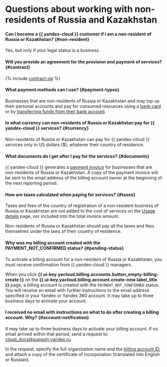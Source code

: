 # Questions about working with non-residents of Russia and Kazakhstan


#### Can I become a {{ yandex-cloud }} customer if I am a non-resident of Russia or Kazakhstan? {#non-resident}

Yes, but only if your legal status is a business.

#### Will you provide an agreement for the provision and payment of services? {#contract}

{% include [contract-qa](../../billing/_includes/contract-qa.md) %}

#### What payment methods can I use? {#payment-types}

Businesses that are non-residents of Russia or Kazakhstan and may top up their personal accounts and pay for consumed resources using a [bank card](../../billing/payment/payment-methods-card-business.md) or by [transferring funds from their bank account](../../billing/payment/payment-methods-business.md).


#### In what currency can non-residents of Russia or Kazakhstan pay for {{ yandex-cloud }} services? {#currency}

Non-residents of Russia or Kazakhstan can pay for {{ yandex-cloud }} services only in US dollars ($), whatever their country of residence.

#### What documents do I get after I pay for the services? {#documents}

{{ yandex-cloud }} generates a [payment invoice](../../billing/concepts/bill.md) for businesses that are non-residents of Russia or Kazakhstan. A copy of the payment invoice will be sent to the email address of the billing account owner at the beginning of the next reporting period.


#### How are taxes calculated when paying for services? {#taxes}

Taxes and fees of the country of registration of a non-resident business of Russia or Kazakhstan are not added to the cost of services on the [Usage details](../../billing/operations/check-charges.md) page, nor included into the total invoice amount.

Non-residents of Russia or Kazakhstan should pay all the taxes and fees themselves under the laws of their country of residence.

#### Why was my billing account created with the PAYMENT_NOT_CONFIRMED status? {#pending-status}

To activate a billing account for a non-resident of Russia or Kazakhstan, you must receive confirmation from {{ yandex-cloud }} managers.

When you click **{{ ui-key.yacloud.billing.accounts.button_empty-billing-create }}** on the **{{ ui-key.yacloud.billing.account.create-new.label_title }}** page, a billing account is created with the `PAYMENT_NOT_CONFIRMED` status. You will receive an email with further instructions to the email address specified in your Yandex or Yandex 360 account. It may take up to three business days to activate your account.

#### I received no email with instructions on what to do after creating a billing account. Why? {#account-notification}

It may take up to three business days to activate your billing account.
If no email arrived within that period, send a request to: [cloud_docs@support.yandex.ru](mailto:cloud_docs@support.yandex.ru).

In the request, specify the full organization name and the [billing account ID](../../billing/concepts/billing-account.md#billing-account-id), and attach a copy of the certificate of incorporation (translated into English or Russian).